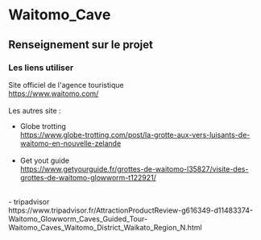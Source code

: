 # Waitomo_Cave

## Renseignement sur le projet
### Les liens utiliser
Site officiel de l'agence touristique <br>
https://www.waitomo.com/
<br>
<br>
Les autres site : <br>
- Globe trotting <br>
  https://www.globe-trotting.com/post/la-grotte-aux-vers-luisants-de-waitomo-en-nouvelle-zelande <br>
  <br>
- Get yout guide <br>
  https://www.getyourguide.fr/grottes-de-waitomo-l35827/visite-des-grottes-de-waitomo-glowworm-t122921/ <br>
<br>
- tripadvisor <br>
   https://www.tripadvisor.fr/AttractionProductReview-g616349-d11483374-Waitomo_Glowworm_Caves_Guided_Tour-Waitomo_Caves_Waitomo_District_Waikato_Region_N.html
<br>
<br>